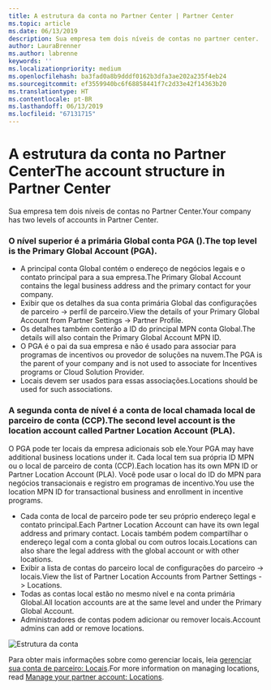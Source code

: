 ```yaml
---
title: A estrutura da conta no Partner Center | Partner Center
ms.topic: article
ms.date: 06/13/2019
description: Sua empresa tem dois níveis de contas no partner center.
author: LauraBrenner
ms.author: labrenne
keywords: ''
ms.localizationpriority: medium
ms.openlocfilehash: ba3fad0a8b9dddf0162b3dfa3ae202a235f4eb24
ms.sourcegitcommit: ef3559940bc6f68858441f7c2d33e42f14363b20
ms.translationtype: HT
ms.contentlocale: pt-BR
ms.lasthandoff: 06/13/2019
ms.locfileid: "67131715"
---
```

# <a name="the-account-structure-in-partner-center"></a><span data-ttu-id="76556-103">A estrutura da conta no Partner Center</span><span class="sxs-lookup"><span data-stu-id="76556-103">The account structure in Partner Center</span></span>

<span data-ttu-id="76556-104">Sua empresa tem dois níveis de contas no Partner Center.</span><span class="sxs-lookup"><span data-stu-id="76556-104">Your company has two levels of accounts in Partner Center.</span></span> 

### <a name="the-top-level-is-the-primary-global-account-pga"></a><span data-ttu-id="76556-105">O nível superior é a primária Global conta PGA ().</span><span class="sxs-lookup"><span data-stu-id="76556-105">The top level is the Primary Global Account (PGA).</span></span>

- <span data-ttu-id="76556-106">A principal conta Global contém o endereço de negócios legais e o contato principal para a sua empresa.</span><span class="sxs-lookup"><span data-stu-id="76556-106">The Primary Global Account contains the legal business address and the primary contact for your company.</span></span> 
- <span data-ttu-id="76556-107">Exibir que os detalhes da sua conta primária Global das configurações de parceiro -> perfil de parceiro.</span><span class="sxs-lookup"><span data-stu-id="76556-107">View the details of your Primary Global Account from Partner Settings -> Partner Profile.</span></span>
- <span data-ttu-id="76556-108">Os detalhes também conterão a ID do principal MPN conta Global.</span><span class="sxs-lookup"><span data-stu-id="76556-108">The details will also contain the Primary Global Account MPN ID.</span></span> 
- <span data-ttu-id="76556-109">O PGA é o pai da sua empresa e não é usado para associar para programas de incentivos ou provedor de soluções na nuvem.</span><span class="sxs-lookup"><span data-stu-id="76556-109">The PGA is the parent of your company and is not used to associate for Incentives programs or Cloud Solution Provider.</span></span> 
- <span data-ttu-id="76556-110">Locais devem ser usados para essas associações.</span><span class="sxs-lookup"><span data-stu-id="76556-110">Locations should be used for such associations.</span></span>

### <a name="the-second-level-account-is-the-location-account-called-partner-location-account-pla"></a><span data-ttu-id="76556-111">A segunda conta de nível é a conta de local chamada local de parceiro de conta (CCP).</span><span class="sxs-lookup"><span data-stu-id="76556-111">The second level account is the location account called Partner Location Account (PLA).</span></span>

<span data-ttu-id="76556-112">O PGA pode ter locais da empresa adicionais sob ele.</span><span class="sxs-lookup"><span data-stu-id="76556-112">Your PGA may have additional business locations under it.</span></span> <span data-ttu-id="76556-113">Cada local tem sua própria ID MPN ou o local de parceiro de conta (CCP).</span><span class="sxs-lookup"><span data-stu-id="76556-113">Each location has its own MPN ID or Partner Location Account (PLA).</span></span> <span data-ttu-id="76556-114">Você pode usar o local do ID do MPN para negócios transacionais e registro em programas de incentivo.</span><span class="sxs-lookup"><span data-stu-id="76556-114">You use the location MPN ID for transactional business and enrollment in incentive programs.</span></span>

- <span data-ttu-id="76556-115">Cada conta de local de parceiro pode ter seu próprio endereço legal e contato principal.</span><span class="sxs-lookup"><span data-stu-id="76556-115">Each Partner Location Account can have its own legal address and primary contact.</span></span> <span data-ttu-id="76556-116">Locais também podem compartilhar o endereço legal com a conta global ou com outros locais.</span><span class="sxs-lookup"><span data-stu-id="76556-116">Locations can also share the legal address with the global account or with other locations.</span></span>
- <span data-ttu-id="76556-117">Exibir a lista de contas do parceiro local de configurações do parceiro -> locais.</span><span class="sxs-lookup"><span data-stu-id="76556-117">View the list of Partner Location Accounts from Partner Settings -> Locations.</span></span>
- <span data-ttu-id="76556-118">Todas as contas local estão no mesmo nível e na conta primária Global.</span><span class="sxs-lookup"><span data-stu-id="76556-118">All location accounts are at the same level and under the Primary Global Account.</span></span>
- <span data-ttu-id="76556-119">Administradores de contas podem adicionar ou remover locais.</span><span class="sxs-lookup"><span data-stu-id="76556-119">Account admins can add or remove locations.</span></span>

![Estrutura da conta](images/accountstructure.png)

<span data-ttu-id="76556-121">Para obter mais informações sobre como gerenciar locais, leia [gerenciar sua conta de parceiro: Locais](manage-locations.md).</span><span class="sxs-lookup"><span data-stu-id="76556-121">For more information on managing locations, read [Manage your partner account: Locations](manage-locations.md).</span></span> 




















